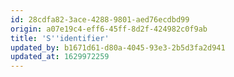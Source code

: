 ```yaml
---
id: 28cdfa82-3ace-4288-9801-aed76ecdbd99
origin: a07e19c4-eff6-45ff-8d2f-424982c0f9ab
title: 'S''identifier'
updated_by: b1671d61-d80a-4045-93e3-2b5d3fa2d941
updated_at: 1629972259
---
```

